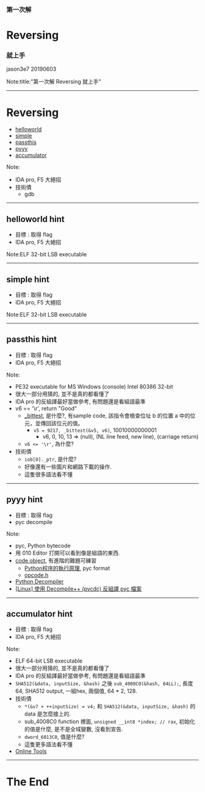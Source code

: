 ### 第一次解 
# Reversing
### 就上手

jason3e7 20190603

Note:title:"第一次解 Reversing 就上手"

---

# Reversing
* [helloworld](#/2)
* [simple](#/3)
* [passthis](#/4)
* [pyyy](#/5)
* [accumulator](#/6)

Note:
* IDA pro, F5 大絕招
* 技術債
  * gdb

---

## helloworld hint
* 目標 : 取得 flag
* IDA pro, F5 大絕招

Note:ELF 32-bit LSB executable

---

## simple hint
* 目標 : 取得 flag
* IDA pro, F5 大絕招

Note:ELF 32-bit LSB executable

---

## passthis hint
* 目標 : 取得 flag
* IDA pro, F5 大絕招

Note:
* PE32 executable for MS Windows (console) Intel 80386 32-bit
* 很大一部分用猜的, 並不是真的都看懂了
* IDA pro 的反組譯最好當做參考, 有問題還是看組語最準
* v6 == '\r', return "Good"
  * [_bittest](https://docs.microsoft.com/zh-tw/cpp/intrinsics/bittest-bittest64?view=vs-2019), 是什麼?, 有sample code, 該指令會檢查位址 b 的位置 a 中的位元，並傳回該位元的值。
    * `v5 = 9217, _bittest(&v5, v6)`, 10010000000001
      * v6, 0, 10, 13 => (null), (NL line feed, new line), (carriage return)  
  * `v6 <= '\r'`, 為什麼?
* 技術債
  * `iob[0]._ptr`, 是什麼?
  * 好像還有一些圖片和網路下載的操作.
  * 這隻很多語法看不懂

---

## pyyy hint
* 目標 : 取得 flag
* pyc decompile

Note:
* pyc, Python bytecode
* 用 010 Editor 打開可以看到像是組語的東西.
* [code object](https://ctf-wiki.github.io/ctf-wiki/misc/other/pyc/), 有進階的難題可練習
  * [Python程序的執行原理](http://python.jobbole.com/84599/), pyc format
  * [opcode.h](https://github.com/python/cpython/blob/fc7df0e664198cb05cafd972f190a18ca422989c/Include/opcode.h)
* [Python Decompiler](https://python-decompiler.com/)
* [[Linux] 使用 Decompile++ (pycdc) 反組譯 pyc 檔案](https://ephrain.net/linux-%E4%BD%BF%E7%94%A8-decompile-pycdc-%E5%8F%8D%E7%B5%84%E8%AD%AF-pyc-%E6%AA%94%E6%A1%88/)

---

## accumulator hint
* 目標 : 取得 flag
* IDA pro, F5 大絕招

Note:
* ELF 64-bit LSB executable
* 很大一部分用猜的, 並不是真的都看懂了
* IDA pro 的反組譯最好當做參考, 有問題還是看組語最準
* `SHA512(&data, inputSize, &hash)` 之後 `sub_4008C0(&hash, 64LL);`, 長度 64, SHA512 output, 一組hex, 兩個值, 64 * 2, 128.
* 技術債
  * `*(&v7 + ++inputSize) = v4;` 和 `SHA512(&data, inputSize, &hash)` 的 data 是怎麼接上的.
  * sub_4008C0 function 裡面, `unsigned __int8 *index; // rax`, 初始化的值是什麼, 是不是全域變數, 沒看到宣告.
  * `dword_6013C0`, 值是什麼?
  * 這隻更多語法看不懂
* [Online Tools](https://emn178.github.io/online-tools/index.html)

---

# The End